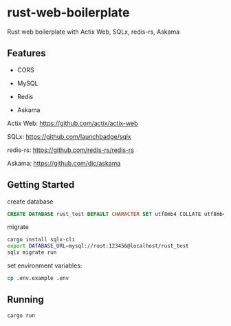 # rust-web-boilerplate

Rust web boilerplate with Actix Web, SQLx, redis-rs, Askama

## Features

- CORS

- MySQL

- Redis

- Askama

Actix Web: <https://github.com/actix/actix-web>

SQLx: <https://github.com/launchbadge/sqlx>

redis-rs: <https://github.com/redis-rs/redis-rs>

Askama: <https://github.com/djc/askama>

## Getting Started

create database

```sql
CREATE DATABASE rust_test DEFAULT CHARACTER SET utf8mb4 COLLATE utf8mb4_unicode_ci;
```

migrate

```bash
cargo install sqlx-cli
export DATABASE_URL=mysql://root:123456@localhost/rust_test
sqlx migrate run
```

set environment variables:

```bash
cp .env.example .env
```

## Running

```bash
cargo run
```
